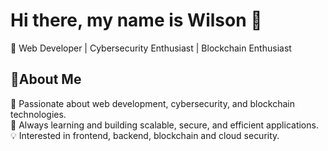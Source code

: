 # Hi there, my name is Wilson 👋
🔹 Web Developer | Cybersecurity Enthusiast | Blockchain Enthusiast

## 🙋About Me  
🚀 Passionate about web development, cybersecurity, and blockchain technologies.  
🎯 Always learning and building scalable, secure, and efficient applications.  
💡 Interested in frontend, backend, blockchain  and cloud security.  


<!--
**Will-Go/will-go** is a ✨ _special_ ✨ repository because its `README.md` (this file) appears on your GitHub profile.

Here are some ideas to get you started:

- 🔭 I’m currently working on ...
- 🌱 I’m currently learning ...
- 👯 I’m looking to collaborate on ...
- 🤔 I’m looking for help with ...
- 💬 Ask me about ...
- 📫 How to reach me: ...
- 😄 Pronouns: ...
- ⚡ Fun fact: ...
-->
